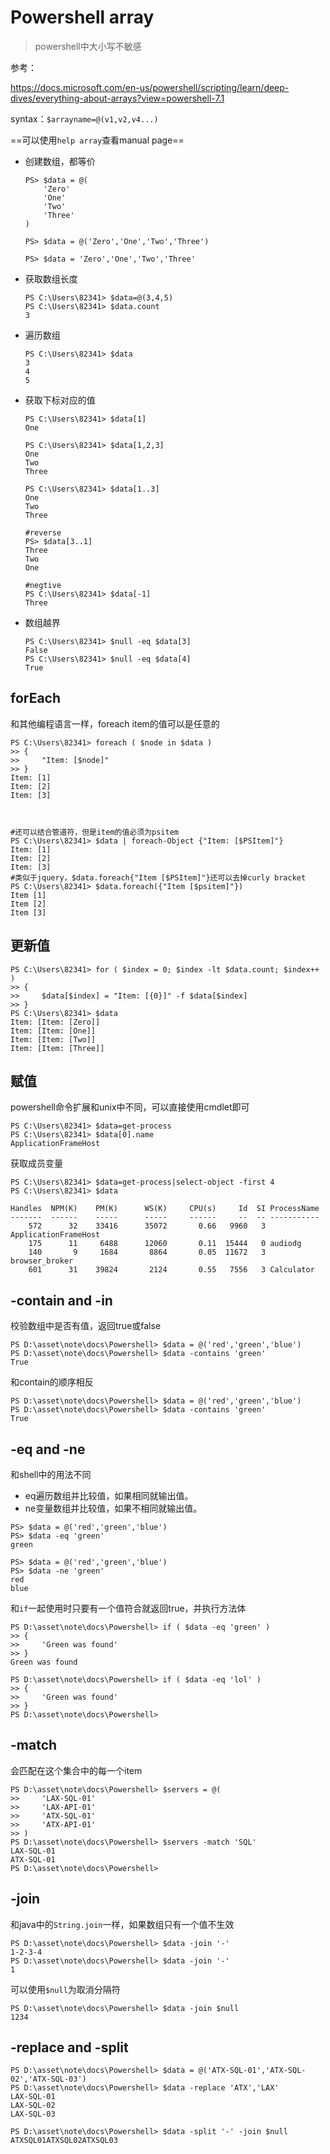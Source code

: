 # Powershell array

> powershell中大小写不敏感

参考：

https://docs.microsoft.com/en-us/powershell/scripting/learn/deep-dives/everything-about-arrays?view=powershell-7.1

syntax：`$arrayname=@(v1,v2,v4...)`

==可以使用`help array`查看manual page==

- 创建数组，都等价

  ```
  PS> $data = @(
      'Zero'
      'One'
      'Two'
      'Three'
  )
  
  PS> $data = @('Zero','One','Two','Three')
  
  PS> $data = 'Zero','One','Two','Three'
  ```

- 获取数组长度

  ```
  PS C:\Users\82341> $data=@(3,4,5)
  PS C:\Users\82341> $data.count
  3
  ```

- 遍历数组

  ```
  PS C:\Users\82341> $data
  3
  4
  5
  ```

- 获取下标对应的值

  ```
  PS C:\Users\82341> $data[1]
  One
  
  PS C:\Users\82341> $data[1,2,3]
  One
  Two
  Three
  
  PS C:\Users\82341> $data[1..3]
  One
  Two
  Three
  
  #reverse
  PS> $data[3..1]
  Three
  Two
  One
  
  #negtive
  PS C:\Users\82341> $data[-1]
  Three
  ```

- 数组越界

  ```
  PS C:\Users\82341> $null -eq $data[3]
  False
  PS C:\Users\82341> $null -eq $data[4]
  True
  ```

## forEach

和其他编程语言一样，foreach item的值可以是任意的

```
PS C:\Users\82341> foreach ( $node in $data )
>> {
>>     "Item: [$node]"
>> }
Item: [1]
Item: [2]
Item: [3]



#还可以结合管道符，但是item的值必须为psitem
PS C:\Users\82341> $data | foreach-Object {"Item: [$PSItem]"}
Item: [1]
Item: [2]
Item: [3]
#类似于jquery，$data.foreach{"Item [$PSItem]"}还可以去掉curly bracket
PS C:\Users\82341> $data.foreach({"Item [$psitem]"})
Item [1]
Item [2]
Item [3]

```

## 更新值

```
PS C:\Users\82341> for ( $index = 0; $index -lt $data.count; $index++ )
>> {
>>     $data[$index] = "Item: [{0}]" -f $data[$index]
>> }
PS C:\Users\82341> $data
Item: [Item: [Zero]]
Item: [Item: [One]]
Item: [Item: [Two]]
Item: [Item: [Three]]
```

## 赋值

powershell命令扩展和unix中不同，可以直接使用cmdlet即可

```
PS C:\Users\82341> $data=get-process
PS C:\Users\82341> $data[0].name
ApplicationFrameHost
```

获取成员变量

```
PS C:\Users\82341> $data=get-process|select-object -first 4
PS C:\Users\82341> $data

Handles  NPM(K)    PM(K)      WS(K)     CPU(s)     Id  SI ProcessName
-------  ------    -----      -----     ------     --  -- -----------
    572      32    33416      35072       0.66   9960   3 ApplicationFrameHost
    175      11     6488      12060       0.11  15444   0 audiodg
    140       9     1684       8864       0.05  11672   3 browser_broker
    601      31    39824       2124       0.55   7556   3 Calculator
```

## -contain and -in

校验数组中是否有值，返回true或false

```
PS D:\asset\note\docs\Powershell> $data = @('red','green','blue')
PS D:\asset\note\docs\Powershell> $data -contains 'green'
True
```

和contain的顺序相反

```
PS D:\asset\note\docs\Powershell> $data = @('red','green','blue')
PS D:\asset\note\docs\Powershell> $data -contains 'green'
True
```

## -eq and -ne

和shell中的用法不同

- eq遍历数组并比较值，如果相同就输出值。
- ne变量数组并比较值，如果不相同就输出值。

```
PS> $data = @('red','green','blue')
PS> $data -eq 'green'
green

PS> $data = @('red','green','blue')
PS> $data -ne 'green'
red
blue
```

和`if`一起使用时只要有一个值符合就返回true，并执行方法体

```
PS D:\asset\note\docs\Powershell> if ( $data -eq 'green' )
>> {
>>     'Green was found'
>> }
Green was found

PS D:\asset\note\docs\Powershell> if ( $data -eq 'lol' )
>> {
>>     'Green was found'
>> }
PS D:\asset\note\docs\Powershell>
```

## -match

会匹配在这个集合中的每一个item

```
PS D:\asset\note\docs\Powershell> $servers = @(
>>     'LAX-SQL-01'
>>     'LAX-API-01'
>>     'ATX-SQL-01'
>>     'ATX-API-01'
>> )
PS D:\asset\note\docs\Powershell> $servers -match 'SQL'
LAX-SQL-01
ATX-SQL-01
PS D:\asset\note\docs\Powershell>
```

## -join

和java中的`String.join`一样，如果数组只有一个值不生效

```
PS D:\asset\note\docs\Powershell> $data -join '-'
1-2-3-4
PS D:\asset\note\docs\Powershell> $data -join '-'
1
```

可以使用`$null`为取消分隔符

```
PS D:\asset\note\docs\Powershell> $data -join $null
1234
```

## -replace and -split

```
PS D:\asset\note\docs\Powershell> $data = @('ATX-SQL-01','ATX-SQL-02','ATX-SQL-03')
PS D:\asset\note\docs\Powershell> $data -replace 'ATX','LAX'
LAX-SQL-01
LAX-SQL-02
LAX-SQL-03

PS D:\asset\note\docs\Powershell> $data -split '-' -join $null
ATXSQL01ATXSQL02ATXSQL03
```























